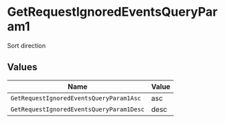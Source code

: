 # GetRequestIgnoredEventsQueryParam1

Sort direction


## Values

| Name                                     | Value                                    |
| ---------------------------------------- | ---------------------------------------- |
| `GetRequestIgnoredEventsQueryParam1Asc`  | asc                                      |
| `GetRequestIgnoredEventsQueryParam1Desc` | desc                                     |